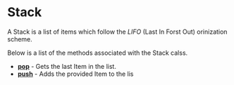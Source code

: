 # Stack

A Stack is a list of items which follow the _LIFO_ (Last In Forst Out) orinization scheme.

Below is a list of the methods associated with the Stack calss.

* __[pop](https://github.com/bowersj/utilities/blob/9b339b4622f1e083aaa94d444242a5fdb707447a/node/dataStructures/stack/stack.js#L25)__  - Gets the last Item in the list.
* __[push](https://github.com/bowersj/utilities/blob/9b339b4622f1e083aaa94d444242a5fdb707447a/node/dataStructures/stack/stack.js#L43)__ - Adds the provided Item to the lis
